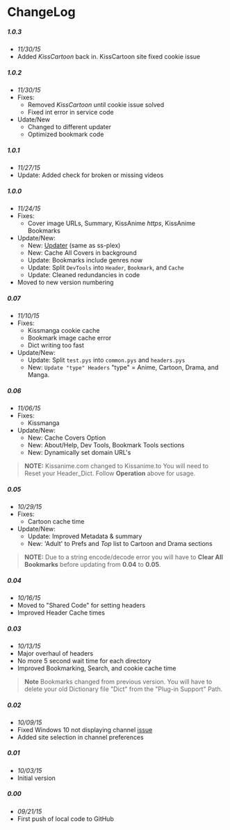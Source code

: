 # ChangeLog

##### 1.0.3
- _11/30/15_
- Added _KissCartoon_ back in. KissCartoon site fixed cookie issue

##### 1.0.2
- _11/30/15_
- Fixes:
  - Removed _KissCartoon_ until cookie issue solved
  - Fixed int error in service code
- Udate/New
  - Changed to different updater
  - Optimized bookmark code

##### 1.0.1
- _11/27/15_
- Update: Added check for broken or missing videos

##### 1.0.0
- _11/24/15_
- Fixes:
  - Cover image URLs, Summary, KissAnime _https_, KissAnime Bookmarks
- Update/New:
  - New: [Updater](https://github.com/mikew/plex-updater) (same as ss-plex)
  - New: Cache All Covers in background
  - Update: Bookmarks include genres now
  - Update: Split `DevTools` into `Header`, `Bookmark`, and `Cache`
  - Update: Cleaned redundancies in code
- Moved to new version numbering

##### 0.07
- _11/10/15_
- Fixes:
  - Kissmanga cookie cache
  - Bookmark image cache error
  - Dict writing too fast
- Update/New:
  - Update: Split `test.pys` into `common.pys` and `headers.pys`
  - New: `Update "type" Headers` "type" = Anime, Cartoon, Drama, and Manga.

##### 0.06
- _11/06/15_
- Fixes:
  - Kissmanga
- Update/New:
  - New: Cache Covers Option
  - New: About/Help, Dev Tools, Bookmark Tools sections
  - New: Dynamically set domain URL's
> **NOTE:** Kissanime.com changed to Kissanime.to You will need to Reset your Header_Dict. Follow **Operation** above for usage.

##### 0.05
- _10/29/15_
- Fixes:
  - Cartoon cache time
- Update/New:
  - Update: Improved Metadata & summary
  - New: 'Adult' to Prefs and  _Top_ list to Cartoon and Drama sections
> **NOTE:** Due to a string encode/decode error you will have to **Clear All Bookmarks** before updating from **0.04** to **0.05**.

##### 0.04
- _10/16/15_
- Moved to "Shared Code" for setting headers
- Improved Header Cache times

##### 0.03
- _10/13/15_
- Major overhaul of headers
- No more 5 second wait time for each directory
- Improved Bookmarking, Search, and cookie cache time
> **Note** Bookmarks changed from previous version.  You will have to delete your old Dictionary file "Dict" from the "Plug-in Support" Path.

##### 0.02
- _10/09/15_
- Fixed Windows 10 not displaying channel [issue](https://github.com/Twoure/KissNetwork.bundle/issues/1)
- Added site selection in channel preferences

##### 0.01
- _10/03/15_
- Initial version

##### 0.00
- _09/21/15_
- First push of local code to GitHub
